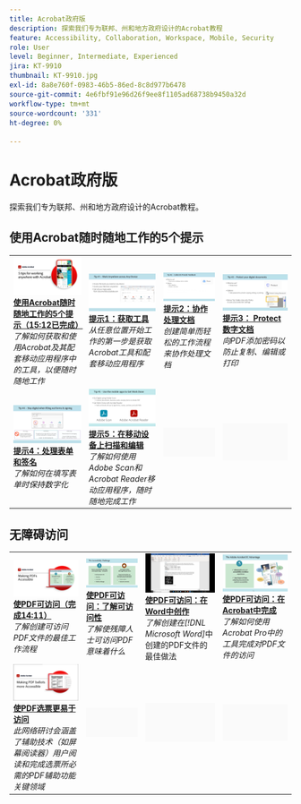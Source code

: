 ```yaml
---
title: Acrobat政府版
description: 探索我们专为联邦、州和地方政府设计的Acrobat教程
feature: Accessibility, Collaboration, Workspace, Mobile, Security
role: User
level: Beginner, Intermediate, Experienced
jira: KT-9910
thumbnail: KT-9910.jpg
exl-id: 8a8e760f-0983-46b5-86ed-8c8d977b6478
source-git-commit: 4e6fbf91e96d26f9ee8f1105ad68738b9450a32d
workflow-type: tm+mt
source-wordcount: '331'
ht-degree: 0%

---
```


# Acrobat政府版

探索我们专为联邦、州和地方政府设计的Acrobat教程。

## 使用Acrobat随时随地工作的5个提示

<table style="table-layout:fixed">
<tr>
  <td>
    <a href="5-tips-for-working-anywhere-with-acrobat-dc-for-government.md">
      <img alt="使用Acrobat随时随地工作的5个提示（15:12完成）" src="../../assets/5tipscomplete.png" />
    </a>
    <div>
    <a href="5-tips-for-working-anywhere-with-acrobat-dc-for-government.md"><strong>使用Acrobat随时随地工作的5个提示（15:12已完成）</strong></a>
    </div>
    <em>了解如何获取和使用Acrobat及其配套移动应用程序中的工具，以便随时随地工作</em>
    <br>
  </td>
  <td>
    <a href="get-your-tools.md">
      <img alt="提示1：获取工具" src="../../assets/Tip1.png" />
    </a>
    <div>
    <a href="get-your-tools.md"><strong>提示1：获取工具</strong></a>
    </div>
    <em>从任意位置开始工作的第一步是获取Acrobat工具和配套移动应用程序</em>
    <br>
  </td>  
  <td>
    <a href="collaborate-on-documents.md">
      <img alt="提示2：协作处理文档" src="../../assets/Tip2.png" />
    </a>
    <div>
    <a href="collaborate-on-documents.md"><strong>提示2：协作处理文档</strong></a>
    </div>
    <em>创建简单而轻松的工作流程来协作处理文档</em>
    <br>
  </td>
  <td>
    <a href="protect-digital-documents.md">
      <img alt="提示：3Protect数字文档" src="../../assets/Tip3.png" />
    </a>
    <div>
    <a href="protect-digital-documents.md"><strong>提示3： Protect数字文档</strong></a>
    </div>
    <em>向PDF添加密码以防止复制、编辑或打印</em>
    <br>
  </td>
</tr>
  <td>
    <a href="work-with-forms-and-signatures.md">
      <img alt="提示4：使用表单和签名" src="../../assets/Tip4.png" />
    </a>
    <div>
    <a href="work-with-forms-and-signatures.md"><strong>提示4：处理表单和签名</strong></a>
    </div>
    <em>了解如何在填写表单时保持数字化</em>
    <br>
  </td>
  <td>
    <a href="scan-and-edit-on-mobile.md">
      <img alt="提示5：在移动设备上扫描和编辑" src="../../assets/Tip5.png" />
    </a>
    <div>
    <a href="scan-and-edit-on-mobile.md"><strong>提示5：在移动设备上扫描和编辑</strong></a>
    </div>
    <em>了解如何使用Adobe Scan和Acrobat Reader移动应用程序，随时随地完成工作</em>
    <br>
  </td>
  <td>
   <img alt="间隔物" src="../../assets/Grayspacer.png" />
    <div>
    <br>
  </td>
  <td>
   <img alt="间隔物" src="../../assets/Grayspacer.png" />
    <div>
    <br>
  </td>
</tr>
</table>

## 无障碍访问

<table>
<tr>
  <td>
    <a href="making-pdfs-accessible.md">
      <img alt="使PDF可访问（14:11完成）" src="../../assets/Accessiblecomplete.png" />
    </a>
    <div>
    <a href="making-pdfs-accessible.md"><strong>使PDF可访问（完成14:11）</strong></a>
    </div>
    <em>了解创建可访问PDF文件的最佳工作流程</em>
    <br>
  </td>
  <td>
    <a href="understanding-accessibility.md">
      <img alt="使PDF可访问：了解辅助功能" src="../../assets/Accessibiityunderstanding.png" />
    </a>
    <div>
    <a href="understanding-accessibility.md"><strong>使PDF可访问：了解可访问性</strong></a>
    </div>
    <em>了解使残障人士可访问PDF意味着什么</em>
    <br>
  </td>  
  <td>
    <a href="collaborate-on-documents.md">
      <img alt="使PDF可访问：在Word中创作" src="../../assets/Accessibilityword.png" />
    </a>
    <div>
    <a href="collaborate-on-documents.md"><strong>使PDF可访问：在Word中创作</strong></a>
    </div>
    <em>了解创建在[!DNL Microsoft Word]</em>中创建的PDF文件的最佳做法
    <br>
  </td>
   <td>
    <a href="finishing-in-acrobat.md">
      <img alt="使PDF可访问：在Acrobat中完成" src="../../assets/Accessibilityacrobat.png" />
    </a>
    <div>
    <a href="finishing-in-acrobat.md"><strong>使PDF可访问：在Acrobat中完成</strong></a>
    </div>
    <em>了解如何使用Acrobat Pro中的工具完成对PDF文件的访问</em>
    <br>
  </td>
</tr>
<tr>
  <td>
    <a href="making-pdf-ballots-accessible.md">
      <img alt="使PDF选票更易于获得" src="../../assets/Accessibleballots.png" />
    </a>
    <div>
    <a href="making-pdf-ballots-accessible.md"><strong>使PDF选票更易于访问</strong></a>
    </div>
    <em>此网络研讨会涵盖了辅助技术（如屏幕阅读器）用户阅读和完成选票所必需的PDF辅助功能关键领域</em>
    <br>
  </td>  
  <td>
   <img alt="间隔物" src="../../assets/Grayspacer.png" />
    <div>
    <br>
  </td>
  <td>
   <img alt="间隔物" src="../../assets/Grayspacer.png" />
    <div>
    <br>
  </td>
  <td>
   <img alt="间隔物" src="../../assets/Grayspacer.png" />
    <div>
    <br>
  </td>
</tr>
</table>
